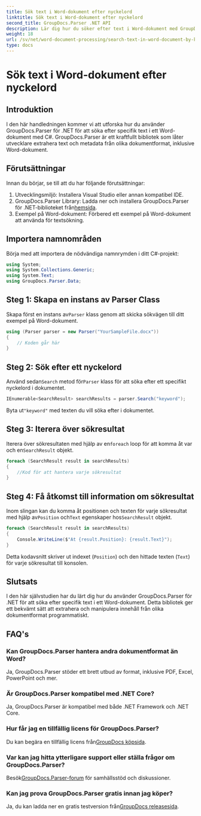 ```yaml
---
title: Sök text i Word-dokument efter nyckelord
linktitle: Sök text i Word-dokument efter nyckelord
second_title: GroupDocs.Parser .NET API
description: Lär dig hur du söker efter text i Word-dokument med GroupDocs.Parser för .NET. Extrahera specifika sökord effektivt.
weight: 18
url: /sv/net/word-document-processing/search-text-in-word-document-by-keyword/
type: docs
---
```

# Sök text i Word-dokument efter nyckelord

## Introduktion
I den här handledningen kommer vi att utforska hur du använder GroupDocs.Parser för .NET för att söka efter specifik text i ett Word-dokument med C#. GroupDocs.Parser är ett kraftfullt bibliotek som låter utvecklare extrahera text och metadata från olika dokumentformat, inklusive Word-dokument.
## Förutsättningar
Innan du börjar, se till att du har följande förutsättningar:
1. Utvecklingsmiljö: Installera Visual Studio eller annan kompatibel IDE.
2.  GroupDocs.Parser Library: Ladda ner och installera GroupDocs.Parser för .NET-biblioteket från[hemsida](https://releases.groupdocs.com/parser/net/).
3. Exempel på Word-dokument: Förbered ett exempel på Word-dokument att använda för textsökning.

## Importera namnområden
Börja med att importera de nödvändiga namnrymden i ditt C#-projekt:
```csharp
using System;
using System.Collections.Generic;
using System.Text;
using GroupDocs.Parser.Data;
```
## Steg 1: Skapa en instans av Parser Class
 Skapa först en instans av`Parser` klass genom att skicka sökvägen till ditt exempel på Word-dokument.
```csharp
using (Parser parser = new Parser("YourSampleFile.docx"))
{
    // Koden går här
}
```
## Steg 2: Sök efter ett nyckelord
 Använd sedan`Search` metod för`Parser` klass för att söka efter ett specifikt nyckelord i dokumentet.
```csharp
IEnumerable<SearchResult> searchResults = parser.Search("keyword");
```
 Byta ut`"keyword"` med texten du vill söka efter i dokumentet.
## Steg 3: Iterera över sökresultat
 Iterera över sökresultaten med hjälp av en`foreach` loop för att komma åt var och en`SearchResult` objekt.
```csharp
foreach (SearchResult result in searchResults)
{
    //Kod för att hantera varje sökresultat
}
```
## Steg 4: Få åtkomst till information om sökresultat
 Inom slingan kan du komma åt positionen och texten för varje sökresultat med hjälp av`Position` och`Text` egenskaper hos`SearchResult` objekt.
```csharp
foreach (SearchResult result in searchResults)
{
    Console.WriteLine($"At {result.Position}: {result.Text}");
}
```
Detta kodavsnitt skriver ut indexet (`Position`) och den hittade texten (`Text`) för varje sökresultat till konsolen.

## Slutsats
I den här självstudien har du lärt dig hur du använder GroupDocs.Parser för .NET för att söka efter specifik text i ett Word-dokument. Detta bibliotek ger ett bekvämt sätt att extrahera och manipulera innehåll från olika dokumentformat programmatiskt.

## FAQ's
### Kan GroupDocs.Parser hantera andra dokumentformat än Word?
Ja, GroupDocs.Parser stöder ett brett utbud av format, inklusive PDF, Excel, PowerPoint och mer.
### Är GroupDocs.Parser kompatibel med .NET Core?
Ja, GroupDocs.Parser är kompatibel med både .NET Framework och .NET Core.
### Hur får jag en tillfällig licens för GroupDocs.Parser?
 Du kan begära en tillfällig licens från[GroupDocs köpsida](https://purchase.groupdocs.com/temporary-license/).
### Var kan jag hitta ytterligare support eller ställa frågor om GroupDocs.Parser?
 Besök[GroupDocs.Parser-forum](https://forum.groupdocs.com/c/parser/17) för samhällsstöd och diskussioner.
### Kan jag prova GroupDocs.Parser gratis innan jag köper?
 Ja, du kan ladda ner en gratis testversion från[GroupDocs releasesida](https://releases.groupdocs.com/).
